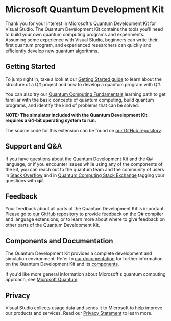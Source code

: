 # Microsoft Quantum Development Kit

Thank you for your interest in Microsoft's Quantum Development Kit for Visual Studio.
The Quantum Development Kit contains the tools you'll need to build your own quantum computing programs and experiments.
Assuming some experience with Visual Studio, beginners can write their first quantum program, and experienced researchers can quickly and efficiently develop new quantum algorithms.

## Getting Started

To jump right in, take a look at our [Getting Started guide](https://docs.microsoft.com/azure/quantum/install-get-started-qdk) to learn about the structure of a Q# project and how to develop a quantum program with Q#.

You can also try our [Quantum Computing Fundamentals](https://aka.ms/learnqc) learning path to get familiar with the basic concepts of quantum computing, build quantum programs, and identify the kind of problems that can be solved.

**NOTE: The simulator included with the Quantum Development Kit requires a 64-bit operating system to run.**

The source code for this extension can be found on [our GitHub repository](https://github.com/microsoft/qsharp-compiler).

## Support and Q&A

If you have questions about the Quantum Development Kit and the Q# language, or if you encounter issues while using any of the components of the kit, you can reach out to the quantum team and the community of users in [Stack Overflow](https://stackoverflow.com/questions/tagged/q%23) and in [Quantum Computing Stack Exchange](https://quantumcomputing.stackexchange.com/questions/tagged/q%23) tagging your questions with **q#**.

## Feedback

Your feedback about all parts of the Quantum Development Kit is important. Please go to [our GitHub repository](https://github.com/microsoft/qsharp-compiler) to provide feedback on the Q# compiler and language extensions, or to learn more about where to give feedback on other parts of the Quantum Development Kit.

## Components and Documentation

The Quantum Development Kit provides a complete development and simulation environment.
Refer to [our documentation](https://docs.microsoft.com/azure/quantum) for further information on the Quantum Development Kit and its [components](https://docs.microsoft.com/azure/quantum/overview-what-is-qsharp-and-qdk).

If you'd like more general information about Microsoft's quantum computing approach, see [Microsoft Quantum](https://www.microsoft.com/quantum/).

## Privacy

Visual Studio collects usage data and sends it to Microsoft to help improve our products and services. Read our [Privacy Statement](https://go.microsoft.com/fwlink/?LinkID=264782) to learn more.
